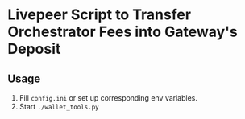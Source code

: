﻿# Livepeer Script to Transfer Orchestrator Fees into Gateway's Deposit

## Usage

1. Fill `config.ini` or set up corresponding env variables.
2. Start `./wallet_tools.py`
